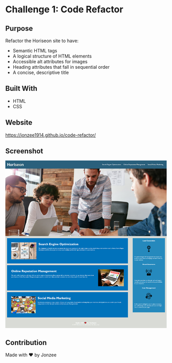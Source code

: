 # Challenge 1: Code Refactor

## Purpose
Refactor the Horiseon site to have:
* Semantic HTML tags
* A logical structure of HTML elements
* Accessible alt attributes for images
* Heading attributes that fall in sequential order
* A concise, descriptive title 

## Built With
* HTML
* CSS

## Website
https://jonzee1914.github.io/code-refactor/

## Screenshot
![alt text](https://github.com/Jonzee1914/code-refactor/blob/main/screencapture-jonzee1914-github-io-code-refactor.jpg?raw=true)

## Contribution
Made with ❤️ by Jonzee
